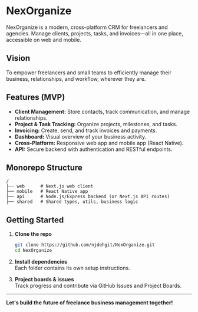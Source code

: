 # NexOrganize

NexOrganize is a modern, cross-platform CRM for freelancers and agencies. Manage clients, projects, tasks, and invoices—all in one place, accessible on web and mobile.

## Vision
To empower freelancers and small teams to efficiently manage their business, relationships, and workflow, wherever they are.

## Features (MVP)
- **Client Management:** Store contacts, track communication, and manage relationships.
- **Project & Task Tracking:** Organize projects, milestones, and tasks.
- **Invoicing:** Create, send, and track invoices and payments.
- **Dashboard:** Visual overview of your business activity.
- **Cross-Platform:** Responsive web app and mobile app (React Native).
- **API:** Secure backend with authentication and RESTful endpoints.

## Monorepo Structure

```
/
├── web      # Next.js web client
├── mobile   # React Native app
├── api      # Node.js/Express backend (or Next.js API routes)
├── shared   # Shared types, utils, business logic
```

## Getting Started

1. **Clone the repo**
   ```bash
   git clone https://github.com/njdehgit/NexOrganize.git
   cd NexOrganize
   ```

2. **Install dependencies**  
   Each folder contains its own setup instructions.

3. **Project boards & issues**  
   Track progress and contribute via GitHub Issues and Project Boards.

---

**Let's build the future of freelance business management together!**